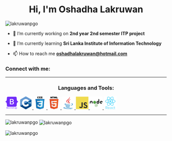 <h1 align="center">Hi, I'm Oshadha Lakruwan</h1>
<p align="left"> <img src="https://komarev.com/ghpvc/?username=lakruwanpgo&label=Profile%20views&color=0e75b6&style=flat" alt="lakruwanpgo" /> </p>

- 🔭 I’m currently working on **2nd year 2nd semester ITP project**

- 🌱 I’m currently learning **Sri Lanka Institute of Information Technology**

- 📫 How to reach me **oshadhalakruwan@hotmail.com**

<h3 align="left">Connect with me:</h3>
<p align="left">
</p>

---

<h3 align="center">Languages and Tools:</h3>
<p align="right> <a href="https://getbootstrap.com" target="_blank" rel="noreferrer"> <img src="https://raw.githubusercontent.com/devicons/devicon/master/icons/bootstrap/bootstrap-plain-wordmark.svg" alt="bootstrap" width="40" height="40"/> </a> <a href="https://www.w3schools.com/cpp/" target="_blank" rel="noreferrer"> <img src="https://raw.githubusercontent.com/devicons/devicon/master/icons/cplusplus/cplusplus-original.svg" alt="cplusplus" width="40" height="40"/> </a> <a href="https://www.w3schools.com/css/" target="_blank" rel="noreferrer"> <img src="https://raw.githubusercontent.com/devicons/devicon/master/icons/css3/css3-original-wordmark.svg" alt="css3" width="40" height="40"/> </a> <a href="https://www.w3.org/html/" target="_blank" rel="noreferrer"> <img src="https://raw.githubusercontent.com/devicons/devicon/master/icons/html5/html5-original-wordmark.svg" alt="html5" width="40" height="40"/> </a> <a href="https://www.java.com" target="_blank" rel="noreferrer"> <img src="https://raw.githubusercontent.com/devicons/devicon/master/icons/java/java-original.svg" alt="java" width="40" height="40"/> </a> <a href="https://developer.mozilla.org/en-US/docs/Web/JavaScript" target="_blank" rel="noreferrer"> <img src="https://raw.githubusercontent.com/devicons/devicon/master/icons/javascript/javascript-original.svg" alt="javascript" width="40" height="40"/> </a> <a href="https://nodejs.org" target="_blank" rel="noreferrer"> <img src="https://raw.githubusercontent.com/devicons/devicon/master/icons/nodejs/nodejs-original-wordmark.svg" alt="nodejs" width="40" height="40"/> </a> <a href="https://reactjs.org/" target="_blank" rel="noreferrer"> <img src="https://raw.githubusercontent.com/devicons/devicon/master/icons/react/react-original-wordmark.svg" alt="react" width="40" height="40"/> </a> </p>

---

<p><img align="left" src="https://github-readme-stats.vercel.app/api/top-langs?username=lakruwanpgo&show_icons=true&locale=en&layout=compact" alt="lakruwanpgo" /></p>

<p>&nbsp;<img align="center" src="https://github-readme-stats.vercel.app/api?username=lakruwanpgo&show_icons=true&locale=en" alt="lakruwanpgo" /></p>

<p><img align="center" src="https://github-readme-streak-stats.herokuapp.com/?user=lakruwanpgo&" alt="lakruwanpgo" /></p>
